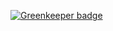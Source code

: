 
[![Greenkeeper badge](https://badges.greenkeeper.io/danielwii/asuna-node-server.svg)](https://greenkeeper.io/)
